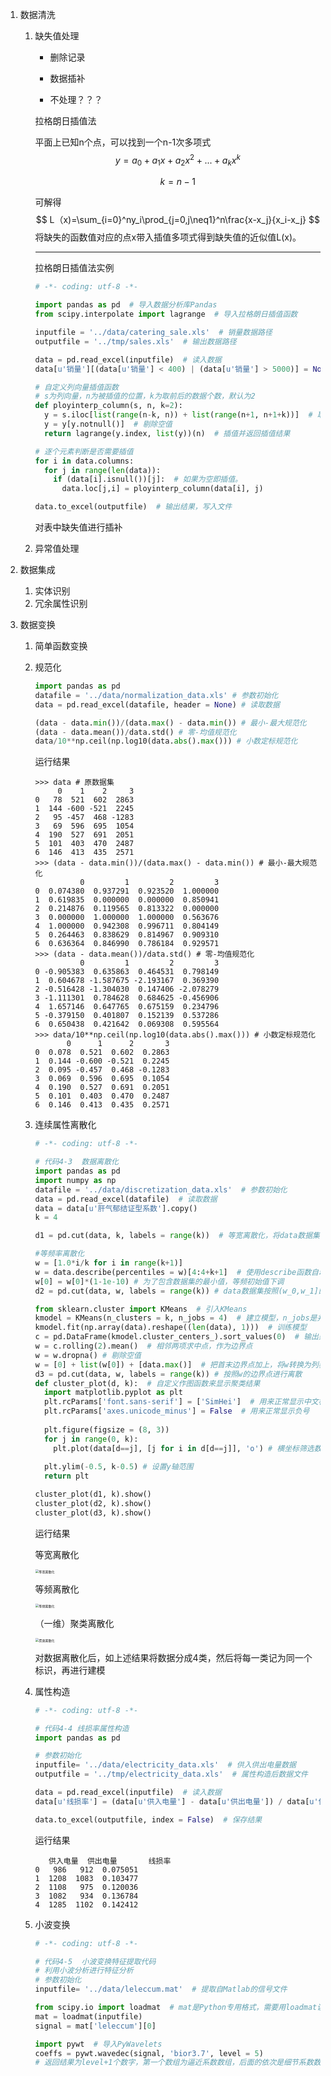 1. 数据清洗

   1. 缺失值处理

      - 删除记录
      - 数据插补

      - 不处理？？？

      拉格朗日插值法

      平面上已知n个点，可以找到一个n-1次多项式
      $$
      y=a_0+a_1x+a_2x^2+...+a_kx^k
      $$

      $$
      k = n-1
      $$

      可解得
      $$
      L（x)=\sum_{i=0}^ny_i\prod_{j=0,j\neq1}^n\frac{x-x_j}{x_i-x_j}
      $$
      将缺失的函数值对应的点x带入插值多项式得到缺失值的近似值L(x)。

      -----------------

      拉格朗日插值法实例

      ```python
      # -*- coding: utf-8 -*-
      
      import pandas as pd  # 导入数据分析库Pandas
      from scipy.interpolate import lagrange  # 导入拉格朗日插值函数
      
      inputfile = '../data/catering_sale.xls'  # 销量数据路径
      outputfile = '../tmp/sales.xls'  # 输出数据路径
      
      data = pd.read_excel(inputfile)  # 读入数据
      data[u'销量'][(data[u'销量'] < 400) | (data[u'销量'] > 5000)] = None  # 过滤异常值，将其变为空值
      
      # 自定义列向量插值函数
      # s为列向量，n为被插值的位置，k为取前后的数据个数，默认为2
      def ployinterp_column(s, n, k=2):
        y = s.iloc[list(range(n-k, n)) + list(range(n+1, n+1+k))]  # 取数
        y = y[y.notnull()]  # 剔除空值
        return lagrange(y.index, list(y))(n)  # 插值并返回插值结果
      
      # 逐个元素判断是否需要插值
      for i in data.columns:
        for j in range(len(data)):
          if (data[i].isnull())[j]:  # 如果为空即插值。
            data.loc[j,i] = ployinterp_column(data[i], j)
      
      data.to_excel(outputfile)  # 输出结果，写入文件
      ```

      对表中缺失值进行插补

   2. 异常值处理

2. 数据集成

   1. 实体识别
   2. 冗余属性识别

3. 数据变换

   1. 简单函数变换

   2. 规范化

      ```python
      import pandas as pd
      datafile = '../data/normalization_data.xls' # 参数初始化
      data = pd.read_excel(datafile, header = None) # 读取数据
      
      (data - data.min())/(data.max() - data.min()) # 最小-最大规范化
      (data - data.mean())/data.std() # 零-均值规范化
      data/10**np.ceil(np.log10(data.abs().max())) # 小数定标规范化
      ```

      运行结果

      ```
      >>> data # 原数据集
           0    1    2     3
      0   78  521  602  2863
      1  144 -600 -521  2245
      2   95 -457  468 -1283
      3   69  596  695  1054
      4  190  527  691  2051
      5  101  403  470  2487
      6  146  413  435  2571
      >>> (data - data.min())/(data.max() - data.min()) # 最小-最大规范化
                0         1         2         3
      0  0.074380  0.937291  0.923520  1.000000
      1  0.619835  0.000000  0.000000  0.850941
      2  0.214876  0.119565  0.813322  0.000000
      3  0.000000  1.000000  1.000000  0.563676
      4  1.000000  0.942308  0.996711  0.804149
      5  0.264463  0.838629  0.814967  0.909310
      6  0.636364  0.846990  0.786184  0.929571
      >>> (data - data.mean())/data.std() # 零-均值规范化
                0         1         2         3
      0 -0.905383  0.635863  0.464531  0.798149
      1  0.604678 -1.587675 -2.193167  0.369390
      2 -0.516428 -1.304030  0.147406 -2.078279
      3 -1.111301  0.784628  0.684625 -0.456906
      4  1.657146  0.647765  0.675159  0.234796
      5 -0.379150  0.401807  0.152139  0.537286
      6  0.650438  0.421642  0.069308  0.595564
      >>> data/10**np.ceil(np.log10(data.abs().max())) # 小数定标规范化
             0      1      2       3
      0  0.078  0.521  0.602  0.2863
      1  0.144 -0.600 -0.521  0.2245
      2  0.095 -0.457  0.468 -0.1283
      3  0.069  0.596  0.695  0.1054
      4  0.190  0.527  0.691  0.2051
      5  0.101  0.403  0.470  0.2487
      6  0.146  0.413  0.435  0.2571
      ```

   3. 连续属性离散化

      ```python
      # -*- coding: utf-8 -*-
      
      # 代码4-3  数据离散化
      import pandas as pd
      import numpy as np
      datafile = '../data/discretization_data.xls'  # 参数初始化
      data = pd.read_excel(datafile)  # 读取数据
      data = data[u'肝气郁结证型系数'].copy()
      k = 4
      
      d1 = pd.cut(data, k, labels = range(k))  # 等宽离散化，将data数据集平均按照4份进行离散，各个类比依次命名为0,1,2,3
      
      #等频率离散化
      w = [1.0*i/k for i in range(k+1)]
      w = data.describe(percentiles = w)[4:4+k+1]  # 使用describe函数自动计算分位数
      w[0] = w[0]*(1-1e-10) # 为了包含数据集的最小值，等频初始值下调
      d2 = pd.cut(data, w, labels = range(k)) # data数据集按照(w_0,w_1]的方式进行离散
      
      from sklearn.cluster import KMeans  # 引入KMeans
      kmodel = KMeans(n_clusters = k, n_jobs = 4)  # 建立模型，n_jobs是并行数，一般等于CPU数较好
      kmodel.fit(np.array(data).reshape((len(data), 1)))  # 训练模型
      c = pd.DataFrame(kmodel.cluster_centers_).sort_values(0)  # 输出聚类中心，并且排序（默认是随机序的）
      w = c.rolling(2).mean()  # 相邻两项求中点，作为边界点
      w = w.dropna() # 剔除空值
      w = [0] + list(w[0]) + [data.max()]  # 把首末边界点加上，将w转换为列表，在列表头加上边界值 0，在列表末尾加上边界值data.max()
      d3 = pd.cut(data, w, labels = range(k)) # 按照w的边界点进行离散
      def cluster_plot(d, k):  # 自定义作图函数来显示聚类结果
        import matplotlib.pyplot as plt
        plt.rcParams['font.sans-serif'] = ['SimHei']  # 用来正常显示中文标签
        plt.rcParams['axes.unicode_minus'] = False  # 用来正常显示负号
        
        plt.figure(figsize = (8, 3))
        for j in range(0, k):
          plt.plot(data[d==j], [j for i in d[d==j]], 'o') # 横坐标筛选数据集中聚类类型j类型的数据，绘制在高度j上，使用o标记
        
        plt.ylim(-0.5, k-0.5) # 设置y轴范围
        return plt
      
      cluster_plot(d1, k).show()
      cluster_plot(d2, k).show()
      cluster_plot(d3, k).show()
      ```

      运行结果

      等宽离散化

      <img src="/Users/hawzz/Documents/GitHub/py_dand_commit/Chapter 4/等宽离散化.png" alt="等宽离散化" style="zoom:36%;" />

      等频离散化

      <img src="/Users/hawzz/Documents/GitHub/py_dand_commit/Chapter 4/等频离散化.png" alt="等频离散化" style="zoom:36%;" />

      （一维）聚类离散化

      <img src="/Users/hawzz/Documents/GitHub/py_dand_commit/Chapter 4/聚类离散化.png" alt="聚类离散化" style="zoom:36%;" />

      对数据离散化后，如上述结果将数据分成4类，然后将每一类记为同一个标识，再进行建模

   4. 属性构造

      ```python
      # -*- coding: utf-8 -*-
      
      # 代码4-4 线损率属性构造
      import pandas as pd
      
      # 参数初始化
      inputfile= '../data/electricity_data.xls'  # 供入供出电量数据
      outputfile = '../tmp/electricity_data.xls'  # 属性构造后数据文件
      
      data = pd.read_excel(inputfile)  # 读入数据
      data[u'线损率'] = (data[u'供入电量'] - data[u'供出电量']) / data[u'供入电量']
      
      data.to_excel(outputfile, index = False)  # 保存结果
      ```

      运行结果

      ```
         供入电量  供出电量       线损率
      0   986   912  0.075051
      1  1208  1083  0.103477
      2  1108   975  0.120036
      3  1082   934  0.136784
      4  1285  1102  0.142412
      ```

   5. 小波变换
   
      ```python
      # -*- coding: utf-8 -*-
      
      # 代码4-5  小波变换特征提取代码
      # 利用小波分析进行特征分析
      # 参数初始化
      inputfile= '../data/leleccum.mat'  # 提取自Matlab的信号文件
      
      from scipy.io import loadmat  # mat是Python专用格式，需要用loadmat读取它
      mat = loadmat(inputfile)
      signal = mat['leleccum'][0]
      
      import pywt  # 导入PyWavelets
      coeffs = pywt.wavedec(signal, 'bior3.7', level = 5)
      # 返回结果为level+1个数字，第一个数组为逼近系数数组，后面的依次是细节系数数组
      ```
   
      

